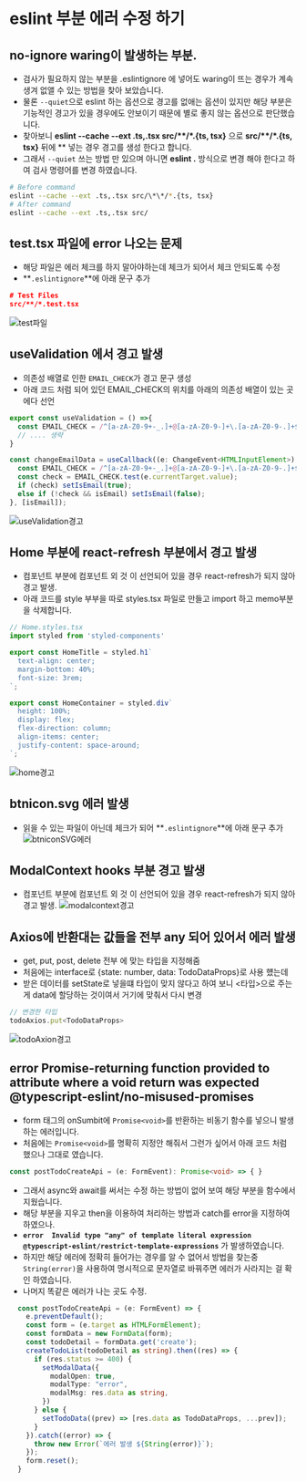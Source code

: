 # eslint 부분 에러 수정 하기
## no-ignore waring이 발생하는 부분.
- 검사가 필요하지 않는 부분을 .eslintignore 에 넣어도 waring이 뜨는 경우가 계속 생겨 없앨 수 있는 방법을 찾아 보았습니다.
- 물론 `--quiet`으로 eslint 하는 옵션으로 경고를 없애는 옵션이 있지만 해당 부분은 기능적인 경고가 있을 경우에도 안보이기 때문에 별로 좋지 않는 옵션으로 판단했습니다.
- 찾아보니 **eslint --cache --ext .ts,.tsx src/\*\*/*.{ts, tsx}** 으로 **src/\*\*/*.{ts, tsx}** 뒤에 ** 넣는 경우 경고를 생성 한다고 합니다.
- 그래서 `--quiet` 쓰는 방법 만 있으며 아니면 **eslint .** 방식으로 변경 해야 한다고 하여 검사 명령어를 변경 하였습니다.
```bash
# Before command 
eslint --cache --ext .ts,.tsx src/\*\*/*.{ts, tsx}
# After command
eslint --cache --ext .ts,.tsx src/
```
## test.tsx 파일에 error 나오는 문제
- 해당 파일은 에러 체크를 하지 말아야하는데 체크가 되어서 체크 안되도록 수정
- **`.eslintignore`**에 아래 문구 추가
```json
# Test Files
src/**/*.test.tsx
```
![test파일](https://github.com/codingjwp/mindpalace/assets/113403155/cc2a2ae7-7995-4c80-a353-ccb71eba3558)

## useValidation 에서 경고 발생
- 의존성 배열로 인한 `EMAIL_CHECK`가 경고 문구 생성
- 아래 코드 처럼 되어 있던 EMAIL_CHECK의 위치를 아래의 의존성 배열이 있는 곳에다 선언
```typescript
export const useValidation = () =>{
  const EMAIL_CHECK = /^[a-zA-Z0-9+-_.]+@[a-zA-Z0-9-]+\.[a-zA-Z0-9-.]+$/;
  // .... 생략
}
```
```typescript
const changeEmailData = useCallback((e: ChangeEvent<HTMLInputElement>) => {
  const EMAIL_CHECK = /^[a-zA-Z0-9+-_.]+@[a-zA-Z0-9-]+\.[a-zA-Z0-9-.]+$/;
  const check = EMAIL_CHECK.test(e.currentTarget.value);
  if (check) setIsEmail(true);
  else if (!check && isEmail) setIsEmail(false); 
}, [isEmail]);
```
![useValidation경고](https://github.com/codingjwp/mindpalace/assets/113403155/ccbb6a9d-f9dd-485d-b269-6716059360cc)

## Home 부분에 react-refresh 부분에서 경고 발생
- 컴포넌트 부분에 컴포넌트 외 것 이 선언되어 있을 경우 react-refresh가 되지 않아 경고 발생.
- 아래 코드를 style 부부을 따로 styles.tsx 파일로 만들고 import 하고 memo부분을 삭제합니다.
```typescript
// Home.styles.tsx
import styled from 'styled-components'

export const HomeTitle = styled.h1`
  text-align: center;
  margin-bottom: 40%;
  font-size: 3rem;
`;

export const HomeContainer = styled.div`
  height: 100%;
  display: flex;
  flex-direction: column;
  align-items: center;
  justify-content: space-around;
`;
```
![home경고](https://github.com/codingjwp/mindpalace/assets/113403155/1eab55ef-bae7-4e96-9958-57065f4e90ed)

## btnicon.svg 에러 발생
- 읽을 수 있는 파일이 아닌데 체크가 되어 **`.eslintignore`**에 아래 문구 추가
![btniconSVG에러](https://github.com/codingjwp/mindpalace/assets/113403155/581e5dd7-f096-4cf1-8543-d1d25a42dd78)

## ModalContext hooks 부분 경고 발생
- 컴포넌트 부분에 컴포넌트 외 것 이 선언되어 있을 경우 react-refresh가 되지 않아 경고 발생.
![modalcontext경고](https://github.com/codingjwp/mindpalace/assets/113403155/9b718542-30a6-41f0-aeac-839e404f2aa0)


## Axios에 반환대는 값들을 전부 any 되어 있어서 에러 발생 
- get, put, post, delete 전부 <type>에 맞는 타입을 지정해줌
- 처음에는 interface로 {state: number, data: TodoDataProps}로 사용 헀는데
- 받은 데이터를 setState로 넣을떄 타입이 맞지 않다고 하여 보니 <타입>으로 주는게 data에 할당하는 것이여서 거기에 맞춰서 다시 변경

```typescript
// 변경한 타입
todoAxios.put<TodoDataProps>
```
![todoAxion경고](https://github.com/codingjwp/mindpalace/assets/113403155/0798a23e-b4fa-4403-a80d-503da4f4a30f)


##  error  Promise-returning function provided to attribute where a void return was expected  @typescript-eslint/no-misused-promises
- form 태그의 onSumbit에 `Promise<void>`를 반환하는 비동기 함수를 넣으니 발생 하는 에러입니다.
- 처음에는 `Promise<void>`를 명확히 지정안 해줘서 그런가 싶어서 아래 코드 처럼 했으나 그대로 였습니다.
```typescript
const postTodoCreateApi = (e: FormEvent): Promise<void> => { }
```
- 그래서 async와 await를 써서는 수정 하는 방법이 없어 보여 해당 부분을 함수에서 지웠습니다.
- 해당 부분을 지우고 then을 이용하여 처리하는 방법과 catch를 error을 지정하여 하였으나.
- **`error  Invalid type "any" of template literal expression  @typescript-eslint/restrict-template-expressions`** 가 발생하였습니다.
- 하지만 해당 에러에 정확히 들어가는 경우를 알 수 없어서 방법을 찾는중 `String(error)`을 사용하여 명시적으로 문자열로 바꿔주면 에러가 사라지는 걸 확인 하였습니다.
- 나머지 똑같은 에러가 나는 곳도 수정.
```typescript
  const postTodoCreateApi = (e: FormEvent) => {
    e.preventDefault();
    const form = (e.target as HTMLFormElement);
    const formData = new FormData(form);
    const todoDetail = formData.get('create');
    createTodoList(todoDetail as string).then((res) => {
      if (res.status >= 400) {
        setModalData({
          modalOpen: true,
          modalType: "error",
          modalMsg: res.data as string,
        })
      } else {
        setTodoData((prev) => [res.data as TodoDataProps, ...prev]);
      }
    }).catch((error) => {
      throw new Error(`에러 발생 ${String(error)}`);
    });
    form.reset();
  }
```

